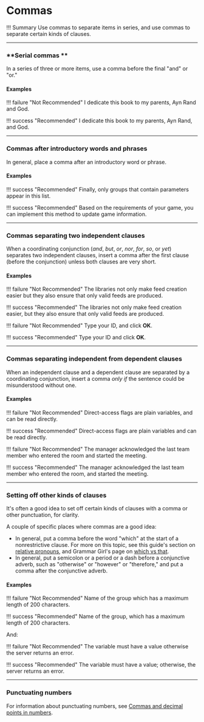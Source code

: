 # **Commas**

!!! Summary 
    Use commas to separate items in series, and use commas to separate certain kinds of clauses.

___

### **Serial commas **

In a series of three or more items, use a comma before the final "and" or "or."

#### **Examples**

!!! failure "Not Recommended" 
    I dedicate this book to my parents, Ayn Rand and God.

!!! success "Recommended" 
    I dedicate this book to my parents, Ayn Rand, and God.

___

### **Commas after introductory words and phrases**

In general, place a comma after an introductory word or phrase.

#### **Examples**

!!! success "Recommended" 
    Finally, only groups that contain parameters appear in this list.

!!! success "Recommended" 
    Based on the requirements of your game, you can implement this method to update game information.

___

### **Commas separating two independent clauses**

When a coordinating conjunction (*and*, *but*, *or*, *nor*, *for*, *so*, or *yet*) separates two independent clauses, insert a comma after the first clause (before the conjunction) unless both clauses are very short.

#### **Examples**

!!! failure "Not Recommended" 
    The libraries not only make feed creation easier but they also ensure that only valid feeds are produced.

!!! success "Recommended" 
    The libraries not only make feed creation easier, but they also ensure that only valid feeds are produced.

!!! failure "Not Recommended" 
    Type your ID, and click **OK**.

!!! success "Recommended" 
    Type your ID and click **OK**.

___

### **Commas separating independent from dependent clauses**

When an independent clause and a dependent clause are separated by a coordinating conjunction, insert a comma *only if* the sentence could be misunderstood without one.

#### **Examples**

!!! failure "Not Recommended" 
    Direct-access flags are plain variables, and can be read directly.

!!! success "Recommended" 
    Direct-access flags are plain variables and can be read directly.

!!! failure "Not Recommended" 
    The manager acknowledged the last team member who entered the room and started the meeting.

!!! success "Recommended" 
    The manager acknowledged the last team member who entered the room, and started the meeting.

___

### **Setting off other kinds of clauses**

It's often a good idea to set off certain kinds of clauses with a comma or other punctuation, for clarity.

A couple of specific places where commas are a good idea:

-   In general, put a comma before the word "which" at the start of a nonrestrictive clause. For more on this topic, see this guide's section on [relative pronouns](https://developers.google.com/style/pronouns#relative-pronouns), and Grammar Girl's page on [which vs that](http://www.quickanddirtytips.com/education/grammar/which-versus-that-0?page=all).
-   In general, put a semicolon or a period or a dash before a conjunctive adverb, such as "otherwise" or "however" or "therefore," and put a comma after the conjunctive adverb.

#### **Examples**

!!! failure "Not Recommended" 
    Name of the group which has a maximum length of 200 characters.

!!! success "Recommended" 
    Name of the group, which has a maximum length of 200 characters.

And:

!!! failure "Not Recommended" 
    The variable must have a value otherwise the server returns an error.

!!! success "Recommended" 
    The variable must have a value; otherwise, the server returns an error.

___

### **Punctuating numbers**

For information about punctuating numbers, see [Commas and decimal points in numbers](https://developers.google.com/style/numbers#commas-and-decimal-points-in-numbers).
